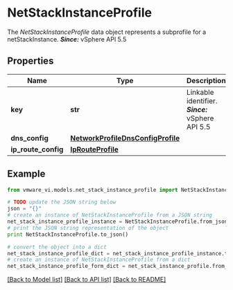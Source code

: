 # NetStackInstanceProfile

The *NetStackInstanceProfile* data object represents a subprofile for a netStackInstance.  ***Since:*** vSphere API 5.5 

## Properties
Name | Type | Description | Notes
------------ | ------------- | ------------- | -------------
**key** | **str** | Linkable identifier.  ***Since:*** vSphere API 5.5  | 
**dns_config** | [**NetworkProfileDnsConfigProfile**](NetworkProfileDnsConfigProfile.md) |  | 
**ip_route_config** | [**IpRouteProfile**](IpRouteProfile.md) |  | 

## Example

```python
from vmware_vi.models.net_stack_instance_profile import NetStackInstanceProfile

# TODO update the JSON string below
json = "{}"
# create an instance of NetStackInstanceProfile from a JSON string
net_stack_instance_profile_instance = NetStackInstanceProfile.from_json(json)
# print the JSON string representation of the object
print NetStackInstanceProfile.to_json()

# convert the object into a dict
net_stack_instance_profile_dict = net_stack_instance_profile_instance.to_dict()
# create an instance of NetStackInstanceProfile from a dict
net_stack_instance_profile_form_dict = net_stack_instance_profile.from_dict(net_stack_instance_profile_dict)
```
[[Back to Model list]](../README.md#documentation-for-models) [[Back to API list]](../README.md#documentation-for-api-endpoints) [[Back to README]](../README.md)



